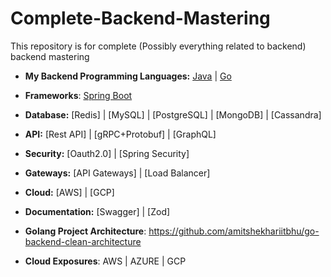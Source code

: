 # Complete-Backend-Mastering
This repository is for complete (Possibly everything related to backend) backend mastering 

- **My Backend Programming Languages:** [Java](https://github.com/Ankushryuga/java-practical-practice)      |      [Go](https://github.com/Ankushryuga/Golang)

- **Frameworks**: [Spring Boot](https://github.com/Ankushryuga/java-practical-practice/tree/main/Java-Spring-Core-Concepts) 

- **Database:** [Redis] | [MySQL] | [PostgreSQL] | [MongoDB] | [Cassandra]

- **API:** [Rest API] | [gRPC+Protobuf] | [GraphQL]

- **Security:** [Oauth2.0] | [Spring Security] 

- **Gateways:** [API Gateways] | [Load Balancer]

- **Cloud:** [AWS] | [GCP]

- **Documentation:** [Swagger] | [Zod]

- **Golang Project Architecture**: https://github.com/amitshekhariitbhu/go-backend-clean-architecture

- **Cloud Exposures**: AWS | AZURE | GCP
